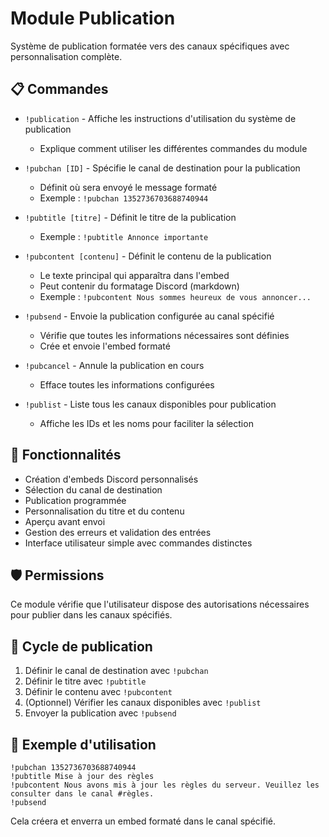# Module Publication

Système de publication formatée vers des canaux spécifiques avec personnalisation complète.

## 📋 Commandes

- `!publication` - Affiche les instructions d'utilisation du système de publication
  - Explique comment utiliser les différentes commandes du module

- `!pubchan [ID]` - Spécifie le canal de destination pour la publication
  - Définit où sera envoyé le message formaté
  - Exemple : `!pubchan 1352736703688740944`

- `!pubtitle [titre]` - Définit le titre de la publication
  - Exemple : `!pubtitle Annonce importante`

- `!pubcontent [contenu]` - Définit le contenu de la publication
  - Le texte principal qui apparaîtra dans l'embed
  - Peut contenir du formatage Discord (markdown)
  - Exemple : `!pubcontent Nous sommes heureux de vous annoncer...`

- `!pubsend` - Envoie la publication configurée au canal spécifié
  - Vérifie que toutes les informations nécessaires sont définies
  - Crée et envoie l'embed formaté

- `!pubcancel` - Annule la publication en cours
  - Efface toutes les informations configurées

- `!publist` - Liste tous les canaux disponibles pour publication
  - Affiche les IDs et les noms pour faciliter la sélection

## 🔧 Fonctionnalités

- Création d'embeds Discord personnalisés
- Sélection du canal de destination
- Publication programmée
- Personnalisation du titre et du contenu
- Aperçu avant envoi
- Gestion des erreurs et validation des entrées
- Interface utilisateur simple avec commandes distinctes

## 🛡️ Permissions

Ce module vérifie que l'utilisateur dispose des autorisations nécessaires pour publier dans les canaux spécifiés.

## 🔄 Cycle de publication

1. Définir le canal de destination avec `!pubchan`
2. Définir le titre avec `!pubtitle`
3. Définir le contenu avec `!pubcontent`
4. (Optionnel) Vérifier les canaux disponibles avec `!publist`
5. Envoyer la publication avec `!pubsend`

## 📝 Exemple d'utilisation

```
!pubchan 1352736703688740944
!pubtitle Mise à jour des règles
!pubcontent Nous avons mis à jour les règles du serveur. Veuillez les consulter dans le canal #règles.
!pubsend
```

Cela créera et enverra un embed formaté dans le canal spécifié. 